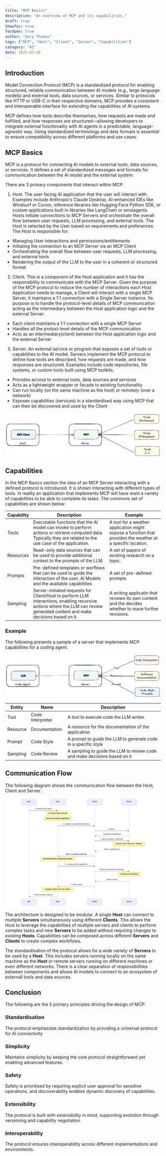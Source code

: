 ```yaml
---
title: "MCP Basics"
description: "An overview of MCP and its capabilities."
draft: true
ShowToc: true
TocOpen: true
author: "Gary Thomas"
tags: ["MCP", "Host", "Client", "Server", "Capabilities"]
category: "AI"
date: 2025-05-28
---
```


## Introduction

Model Connection Protocol (MCP) is a standardized protocol for enabling structured, reliable communication between AI models (e.g., large language models) and external tools, data sources, or services. Similar to protocols like HTTP or USB-C in their respective domains, MCP provides a consistent and interoperable interface for extending the capabilities of AI systems.

MCP defines how tools describe themselves, how requests are made and fulfilled, and how responses are structured—allowing developers to integrate external functionality with AI agents in a predictable, language-agnostic way. Using standardized terminology and data formats is essential to ensure compatibility across different platforms and use cases.


## MCP Basics

MCP is a protocol for connecting AI models to external tools, data sources, or services. It defines a set of standardized messages and formats for communication between the AI model and the external system.

There are 3 primary components that interact within MCP:

1. Host. The user facing AI application that the user will interact with. Examples include Anthropic’s Claude Desktop, AI-enhanced IDEs like Windsurf or Cursor, inference libraries like Hugging Face Python SDK, or custom applications built in libraries like LangChain or smolagents. Hosts initiate connections to MCP Servers and orchestrate the overall flow between user requests, LLM processing, and external tools. The Host is selected by the User based on requirements and preferences.
The Host is responsible for:
- Managing User interactions and permissions/entitlements
- Initiating the connection to an MCP Server via an MCP Client
- Orchestrating the overall flow between user requests, LLM processing, and external tools
- Rendering the output of the LLM to the user in a coherent or structured format
2. Client. This is a component of the Host application and it has the responsibility to communicate with the MCP Server. Given the purpose of the MCP protocol to reduce the number of interactions each Host Application needs to manage, a Client will interact with a single MCP Server, it maintains a 1:1 connection with a Single Server instance. Its purpose is to handle the protocol-level details of MCP communication acting as the intermediary between the Host application logic and the external Server.
- Each client maintains a 1:1 connection with a single MCP Server
- Handles all the protocl-level details of the MCP communication
- Acts as an intermediary(client) between the Host application logic and the external Server
3. Server. An external service or program that exposes a set of tools or capabilities to the AI model. Servers implement the MCP protocol to define how tools are described, how requests are made, and how responses are structured. Examples include code repositories, file systems, or custom tools built using MCP toolkits.
- Provides access to external tools, data sources and services
- Acts as a lightweight wrapper or facade to existing functionality
- Can run locally (on the same machine as the host) or remotely (over a network)
- Exposes capabilities (services) in a standardised way using MCP that can then be discovered and used by the Client

![Components](mcp-high-level-basics.png)

## Capabilities

In the MCP Basics section the idea of an MCP Server interacting with a defined protocol is introduced. It is shown interacting with different types of tools.
In reality an application that implements MCP will have want a variety of capabilities to be able to complete its tasks. The commons set of capabiltiies are shown below:

| Capability | Description | Example |
| --- | --- | --- |
| Tools | Executable functions that the AI model can invoke to perform actions or retrieve computed data. Typically they are related to the use case of the application. | A tool for a weather application might expose a function that provides the weather at a specific location. |
| Resources | Read-only data sources that can be used to provide additional context to the prompts of the LLM. | A set of papers of existing research on a topic. |
| Prompts | Pre-defined templates or worflows that can be used to guide the interaction of the user, AI Models and the available capabilities| A set of pre-defined prompts |
| Sampling | Server-initiated requests for Client/Host to perform LLM interactions, enabling recursive actions where the LLM can review generated content and make decisions based on it. | A writing applicatin that reviews its own content and the decides whether to mave further revisions. |

### Example
The following presents a sample of a server that implements MCP capabilities for a coding agent.

![MCP Code Agent](mcp-code-agent.png)

| Entity | Name | Description |
| --- | --- | --- |
| Tool | Code Interpreter | A tool to execute code the LLM writes |
| Resource | Documentation | A resource for the documentation of the application |
| Prompt | Code Style | A prompt to guide the LLM to generate code in a specific style |
| Sampling | Code Review | A sampling to guide the LLM to review code and make decisions based on it |

## Communication Flow

The following diagram shows the communication flow between the Host, Client and Server.

![Communication Flow](mcp-sequence-diagram.png)

The architecture is designed to be modular. A single **Host** can connect to multiple **Servers** simultaneously using different **Clients**. This allows the Host to leverage the capabilities of multiple servers and clients to perform complex tasks and new **Servers** to be added without requiring changes to existing **Hosts**. Capabilities can be composed across different **Servers** and **Clients** to create complex workflows.

The standardisation of the protocol allows for a wide variety of **Servers** to be used by a **Host**. This includes servers running locally on the same machine as the **Host** or remote servers running on different machines or even different networks. There is a clear separation of responsibilities between components and allows AI models to connect to an ecosystem of externall tools and data sources.

## Conclusion
The following are the 5 primary principles driving the design of MCP:
### Standardisation
The protocol emphasizes standardization by providing a universal protocol for AI connectivity
### Simplicity
Maintains simplicity by keeping the core protocol straightforward yet enabling advanced features.
### Safety
Safety is prioritised by requiring explicit user approval for sensitive operations, and discoverability enables dynamic discovery of capabilities. 
### Extensibility
The protocol is built with extensibility in mind, supporting evolution through versioning and capability negotiation
### Interoperability
The protocol ensures interoperability across different implementations and environments.
